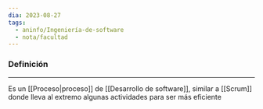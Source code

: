 ```yaml
---
dia: 2023-08-27
tags:
  - aninfo/Ingeniería-de-software
  - nota/facultad
---
```

### Definición
---
Es un [[Proceso|proceso]] de [[Desarrollo de software]], similar a [[Scrum]] donde lleva al extremo algunas actividades para ser más eficiente